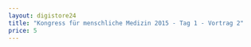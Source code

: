 ```yaml
---
layout: digistore24
title: "Kongress für menschliche Medizin 2015 - Tag 1 - Vortrag 2"
price: 5
---
```

